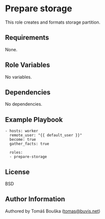 Prepare storage
===============

This role creates and formats storage partition.

Requirements
------------

None.

Role Variables
--------------

No variables.

Dependencies
------------

No dependencies.

Example Playbook
----------------

```
- hosts: worker
  remote_user: "{{ default_user }}"
  become: true
  gather_facts: true

  roles:
  - prepare-storage
```

License
-------

BSD

Author Information
------------------

Authored by Tomáš Bouška (tomas@buvis.net)
